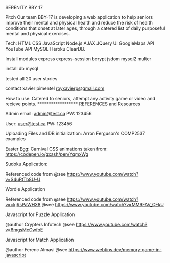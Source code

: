 SERENITY BBY 17

Pitch
Our team BBY-17 is developing a web application to help seniors improve their mental and physical health and reduce the risk of health conditions that onset at later ages, through a catered list of daily purposeful mental and physical exercises.


Tech:
HTML
CSS
JavaScript
Node.js
AJAX
JQuery UI
GoogleMaps API 
YouTube API
MySQL
Heroku
ClearDB.


Install modules
express
express-session
bcrypt
jsdom
mysql2
multer

install db
mysql

tested all 20 user stories

contact xavier pimentel royxavierp@gmail.com


How to use: 
Catered to seniors, attempt any activity game or video and recieve points.
******************  REFERENCES and Resources

Admin 
email: admin@test.ca
PW: 123456

User: user@test.ca
PW: 123456


Uploading Files and DB initialization: 
Arron Ferguson's COMP2537 examples

Easter Egg:
Carnival CSS animations taken from: 
https://codepen.io/gxash/pen/YqmxWg


Sudoku Application:

Referenced code from
@see https://www.youtube.com/watch?v=S4uRtTb8U-U
 
 
Wordle Application
  
Referenced code from 
@see https://www.youtube.com/watch?v=ckjRsPaWHX8
@see https://www.youtube.com/watch?v=MM9FAV_CEkU
 


Javascript for Puzzle Application
  
 @author Crypters Infotech
 @see https://www.youtube.com/watch?v=6mgsMcOwfoE



Javascript for Match Application

@author Ferenc Almasi
@see https://www.webtips.dev/memory-game-in-javascript

